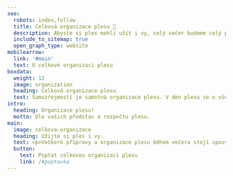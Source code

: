 ```yaml
---
seo:
  robots: index,follow
  title: Celková organizace plesu 💎
  description: Abyste si ples mohli užít i vy, celý večer budeme celý ples organizovat – od příprav, přes přijezd účinkujících až po veškeré jednotlivé body programu.
  include_to_sitemap: true
  open_graph_type: website
mobilearrow:
  link: '#main'
  text: O celkové organizaci plesu
boxdata:
  weight: 12
  image: organization
  heading: Celková organizace plesu
  text: Samozřejmostí je samotná organizace plesu. V den plesu se o vše postaráme, nebudete se muset zbytečně honit.
intro:
  heading: Organizace plesu!
  motto: Dle vašich představ a rozpočtu plesu.
main: 
  image: celkova-organizace
  heading: Užijte si ples i vy.
  text: <p>Veškeré přípravy a organizace plesu během večera stojí spoustu času a často i nervů. Přenecháte-li toto vše nám, nebudete se na plese muset ničím zaobírat a budete si ho moci náležitě užít. i vy. Organizujeme plesy po celé ČR.</p>
  button:
    text: Poptat celkovou organizaci plesu
    link: /#poptavka
---
```

